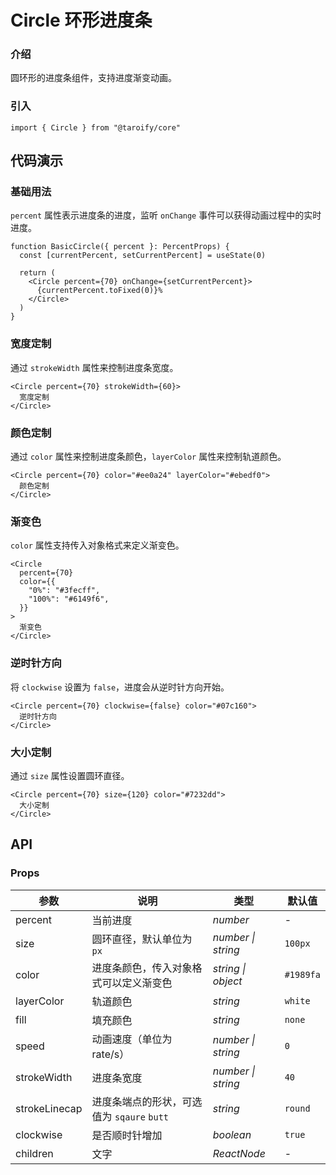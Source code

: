# Circle 环形进度条

### 介绍

圆环形的进度条组件，支持进度渐变动画。

### 引入

```tsx
import { Circle } from "@taroify/core"
```

## 代码演示

### 基础用法

`percent` 属性表示进度条的进度，监听 `onChange` 事件可以获得动画过程中的实时进度。

```tsx
function BasicCircle({ percent }: PercentProps) {
  const [currentPercent, setCurrentPercent] = useState(0)

  return (
    <Circle percent={70} onChange={setCurrentPercent}>
      {currentPercent.toFixed(0)}%
    </Circle>
  )
}
```

### 宽度定制

通过 `strokeWidth` 属性来控制进度条宽度。

```tsx
<Circle percent={70} strokeWidth={60}>
  宽度定制
</Circle>
```

### 颜色定制

通过 `color` 属性来控制进度条颜色，`layerColor` 属性来控制轨道颜色。

```tsx
<Circle percent={70} color="#ee0a24" layerColor="#ebedf0">
  颜色定制
</Circle>
```

### 渐变色

`color` 属性支持传入对象格式来定义渐变色。

```tsx
<Circle
  percent={70}
  color={{
    "0%": "#3fecff",
    "100%": "#6149f6",
  }}
>
  渐变色
</Circle>
```

### 逆时针方向

将 `clockwise` 设置为 `false`，进度会从逆时针方向开始。

```tsx
<Circle percent={70} clockwise={false} color="#07c160">
  逆时针方向
</Circle>
```

### 大小定制

通过 `size` 属性设置圆环直径。

```tsx
<Circle percent={70} size={120} color="#7232dd">
  大小定制
</Circle>
```

## API

### Props

| 参数 | 说明 | 类型 | 默认值 |
| --- | --- | --- | --- |
| percent | 当前进度 | _number_ | - |
| size | 圆环直径，默认单位为 `px` | _number \| string_ | `100px` |
| color | 进度条颜色，传入对象格式可以定义渐变色 | _string \| object_ | `#1989fa` |
| layerColor | 轨道颜色 | _string_ | `white` |
| fill | 填充颜色 | _string_ | `none` |
| speed | 动画速度（单位为 rate/s） | _number \| string_ | `0` |
| strokeWidth | 进度条宽度 | _number \| string_ | `40` |
| strokeLinecap | 进度条端点的形状，可选值为 `sqaure` `butt` | _string_ | `round` |
| clockwise | 是否顺时针增加 | _boolean_ | `true` |
| children | 文字 | _ReactNode_ | - |
